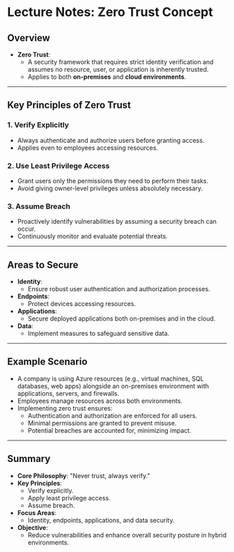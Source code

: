 # Lecture Notes: Zero Trust Concept


## Overview
- **Zero Trust**:
  - A security framework that requires strict identity verification and assumes no resource, user, or application is inherently trusted.
  - Applies to both **on-premises** and **cloud environments**.

---

## Key Principles of Zero Trust

### 1. **Verify Explicitly**
- Always authenticate and authorize users before granting access.
- Applies even to employees accessing resources.

### 2. **Use Least Privilege Access**
- Grant users only the permissions they need to perform their tasks.
- Avoid giving owner-level privileges unless absolutely necessary.

### 3. **Assume Breach**
- Proactively identify vulnerabilities by assuming a security breach can occur.
- Continuously monitor and evaluate potential threats.

---

## Areas to Secure
- **Identity**:
  - Ensure robust user authentication and authorization processes.
- **Endpoints**:
  - Protect devices accessing resources.
- **Applications**:
  - Secure deployed applications both on-premises and in the cloud.
- **Data**:
  - Implement measures to safeguard sensitive data.

---

## Example Scenario
- A company is using Azure resources (e.g., virtual machines, SQL databases, web apps) alongside an on-premises environment with applications, servers, and firewalls.
- Employees manage resources across both environments.
- Implementing zero trust ensures:
  - Authentication and authorization are enforced for all users.
  - Minimal permissions are granted to prevent misuse.
  - Potential breaches are accounted for, minimizing impact.

---

## Summary
- **Core Philosophy**: "Never trust, always verify."
- **Key Principles**:
  - Verify explicitly.
  - Apply least privilege access.
  - Assume breach.
- **Focus Areas**:
  - Identity, endpoints, applications, and data security.
- **Objective**:
  - Reduce vulnerabilities and enhance overall security posture in hybrid environments.






